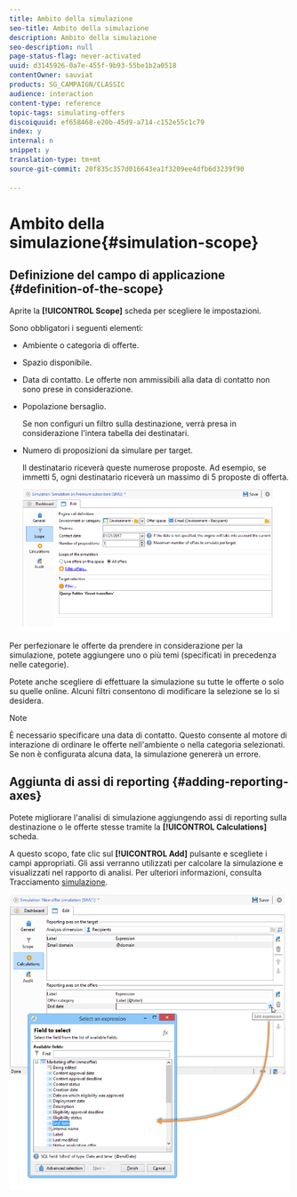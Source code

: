 ```yaml
---
title: Ambito della simulazione
seo-title: Ambito della simulazione
description: Ambito della simulazione
seo-description: null
page-status-flag: never-activated
uuid: d3145926-0a7e-455f-9b93-55be1b2a0518
contentOwner: sauviat
products: SG_CAMPAIGN/CLASSIC
audience: interaction
content-type: reference
topic-tags: simulating-offers
discoiquuid: ef658468-e20b-45d9-a714-c152e55c1c79
index: y
internal: n
snippet: y
translation-type: tm+mt
source-git-commit: 20f835c357d016643ea1f3209ee4dfb6d3239f90

---
```



# Ambito della simulazione{#simulation-scope}

## Definizione del campo di applicazione {#definition-of-the-scope}

Aprite la **[!UICONTROL Scope]** scheda per scegliere le impostazioni.

Sono obbligatori i seguenti elementi:

* Ambiente o categoria di offerte.
* Spazio disponibile.
* Data di contatto. Le offerte non ammissibili alla data di contatto non sono prese in considerazione.
* Popolazione bersaglio.

   Se non configuri un filtro sulla destinazione, verrà presa in considerazione l&#39;intera tabella dei destinatari.

* Numero di proposizioni da simulare per target.

   Il destinatario riceverà queste numerose proposte. Ad esempio, se immetti 5, ogni destinatario riceverà un massimo di 5 proposte di offerta.

   ![](assets/offer_simulation_009.png)

Per perfezionare le offerte da prendere in considerazione per la simulazione, potete aggiungere uno o più temi (specificati in precedenza nelle categorie).

Potete anche scegliere di effettuare la simulazione su tutte le offerte o solo su quelle online. Alcuni filtri consentono di modificare la selezione se lo si desidera.

>[!NOTE]
>
>È necessario specificare una data di contatto. Questo consente al motore di interazione di ordinare le offerte nell&#39;ambiente o nella categoria selezionati. Se non è configurata alcuna data, la simulazione genererà un errore.

## Aggiunta di assi di reporting {#adding-reporting-axes}

Potete migliorare l&#39;analisi di simulazione aggiungendo assi di reporting sulla destinazione o le offerte stesse tramite la **[!UICONTROL Calculations]** scheda.

A questo scopo, fate clic sul **[!UICONTROL Add]** pulsante e scegliete i campi appropriati. Gli assi verranno utilizzati per calcolare la simulazione e visualizzati nel rapporto di analisi. Per ulteriori informazioni, consulta Tracciamento [simulazione](../../interaction/using/simulation-tracking.md).

![](assets/offer_simulation_011.png)

